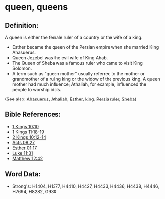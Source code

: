 # queen, queens #

## Definition: ##

A queen is either the female ruler of a country or the wife of a king.

* Esther became the queen of the Persian empire when she married King Ahasuerus.
* Queen Jezebel was the evil wife of King Ahab.
* The Queen of Sheba was a famous ruler who came to visit King Solomon.
* A term such as "queen mother" usually referred to the mother or grandmother of a ruling king or the widow of the previous king. A queen mother had much influence; Athaliah, for example, influenced the people to worship idols.

(See also: [Ahasuerus](../names/ahasuerus.md), [Athaliah](../names/athaliah.md), [Esther](../names/esther.md), [king](../other/king.md). [Persia](../names/persia.md) [ruler](../other/ruler.md), [Sheba](../names/sheba.md))

## Bible References: ##

* [1 Kings 10:10](rc://en/tn/help/1ki/10/10)
* [1 Kings 11:18-19](rc://en/tn/help/1ki/11/18)
* [2 Kings 10:12-14](rc://en/tn/help/2ki/10/12)
* [Acts 08:27](rc://en/tn/help/act/08/27)
* [Esther 01:17](rc://en/tn/help/est/01/17)
* [Luke 11:31](rc://en/tn/help/luk/11/31)
* [Matthew 12:42](rc://en/tn/help/mat/12/42)

## Word Data: ##

* Strong's: H1404, H1377, H4410, H4427, H4433, H4436, H4438, H4446, H7694, H8282, G938
